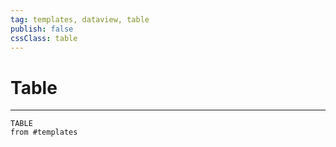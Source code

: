 ```yaml
---
tag: templates, dataview, table
publish: false
cssClass: table
---
```


# Table
---

```dataview
TABLE
from #templates 
```